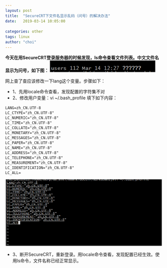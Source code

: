 ```yaml
---
layout: post
title:  "SecureCRT下文件名显示乱码（问号）的解决办法"
date:   2019-03-14 10:05:00

categories: other
tags: linux
author: "choi"
---
```




**今天在用SecureCRT登录服务器的时候发现，ls命令查看文件列表。中文文件名显示为问号，如下图：**
![](../../assets/images/pictures/2019-03-14-SecureCRT/20190314132334.png)  

网上查了查应该修改一下lang这个变量。步骤如下：

- 1、先用locale命令查看，发现配置的字符集不对
- 2、修改用户变量：vi ~/.bash_profile 填下如下内容：

```
LANG=zh_CN.UTF-8
LC_CTYPE="zh_CN.UTF-8"
LC_NUMERIC="zh_CN.UTF-8"
LC_TIME="zh_CN.UTF-8"
LC_COLLATE="zh_CN.UTF-8"
LC_MONETARY="zh_CN.UTF-8"
LC_MESSAGES="zh_CN.UTF-8"
LC_PAPER="zh_CN.UTF-8"
LC_NAME="zh_CN.UTF-8"
LC_ADDRESS="zh_CN.UTF-8"
LC_TELEPHONE="zh_CN.UTF-8"
LC_MEASUREMENT="zh_CN.UTF-8"
LC_IDENTIFICATION="zh_CN.UTF-8"
LC_ALL=
```

![](../../assets/images/pictures/2019-03-14-SecureCRT/20190314133937.png)


- 3、断开SecureCRT，重新登录。用locale命令查看，发现配置已经生效。使用ls命令，文件名称已经正常显示。
